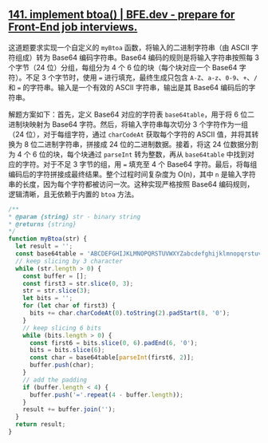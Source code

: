 ## [141. implement btoa() | BFE.dev - prepare for Front-End job interviews.](https://bigfrontend.dev/problem/implement-btoa)

这道题要求实现一个自定义的 `myBtoa` 函数，将输入的二进制字符串（由 ASCII 字符组成）转为 Base64 编码字符串。Base64 编码的规则是将输入字符串按照每 3 个字节（24 位）分组，每组分为 4 个 6 位的块（每个块对应一个 Base64 字符）。不足 3 个字节时，使用 `=` 进行填充，最终生成只包含 `A-Z`、`a-z`、`0-9`、`+`、`/` 和 `=` 的字符串。输入是一个有效的 ASCII 字符串，输出是其 Base64 编码后的字符串。

解题方案如下：首先，定义 Base64 对应的字符表 `base64table`，用于将 6 位二进制块映射为 Base64 字符。然后，将输入字符串每次切分 3 个字符作为一组（24 位），对于每组字符，通过 `charCodeAt` 获取每个字符的 ASCII 值，并将其转换为 8 位二进制字符串，拼接成 24 位的二进制数据。接着，将这 24 位数据分割为 4 个 6 位的块，每个块通过 `parseInt` 转为整数，再从 `base64table` 中找到对应的字符。对于不足 3 字节的组，用 `=` 填充至 4 个 Base64 字符。最后，将每组编码后的字符拼接成最终结果。整个过程时间复杂度为 O(n)，其中 `n` 是输入字符串的长度，因为每个字符都被访问一次。这种实现严格按照 Base64 编码规则，逻辑清晰，且无依赖于内置的 `btoa` 方法。

```js
/**
* @param {string} str - binary string
* @returns {string}
*/
function myBtoa(str) {
  let result = '';
  const base64table = 'ABCDEFGHIJKLMNOPQRSTUVWXYZabcdefghijklmnopqrstuvwxyz0123456789+/';
  // keep slicing by 3 character
  while (str.length > 0) {
    const buffer = [];
    const first3 = str.slice(0, 3);
    str = str.slice(3);
    let bits = '';
    for (let char of first3) {
      bits += char.charCodeAt(0).toString(2).padStart(8, '0');
    }
    // keep slicing 6 bits
    while (bits.length > 0) {
      const first6 = bits.slice(0, 6).padEnd(6, '0');
      bits = bits.slice(6);
      const char = base64table[parseInt(first6, 2)];
      buffer.push(char);
    }
    // add the padding
    if (buffer.length < 4) {
      buffer.push('='.repeat(4 - buffer.length));
    }
    result += buffer.join('');
  }
  return result;
}
```

